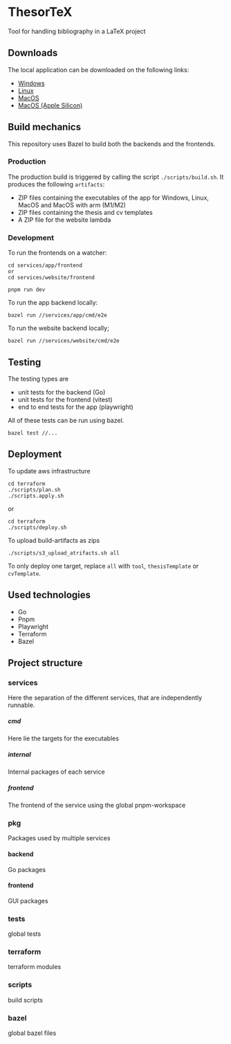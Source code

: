 # ThesorTeX
Tool for handling bibliography in a LaTeX project

## Downloads
The local application can be downloaded on the following links:

- [Windows](https://thesortex-artifacts.s3.eu-central-1.amazonaws.com/tool/latest/windows/ThesorTeX.zip)
- [Linux](https://thesortex-artifacts.s3.eu-central-1.amazonaws.com/tool/latest/linux/ThesorTeX.zip)
- [MacOS](https://thesortex-artifacts.s3.eu-central-1.amazonaws.com/tool/latest/mac/ThesorTeX.zip)
- [MacOS (Apple Silicon)](https://thesortex-artifacts.s3.eu-central-1.amazonaws.com/tool/latest/mac_silicon/ThesorTeX.zip)

## Build mechanics

This repository uses Bazel to build both the backends and the frontends.

### Production

The production build is triggered by calling the script `./scripts/build.sh`. It produces the following `artifacts`:

- ZIP files containing the executables of the app for Windows, Linux, MacOS and MacOS with arm (M1/M2)
- ZIP files containing the thesis and cv templates
- A ZIP file for the website lambda

### Development

To run the frontends on a watcher:

```
cd services/app/frontend 
or 
cd services/website/frontend

pnpm run dev
```

To run the app backend locally:

```
bazel run //services/app/cmd/e2e
```

To run the website backend locally;

```
bazel run //services/website/cmd/e2e
```

## Testing

The testing types are

- unit tests for the backend (Go)
- unit tests for the frontend (vitest)
- end to end tests for the app (playwright)

All of these tests can be run using bazel.

```
bazel test //...
```

## Deployment

To update aws infrastructure

```
cd terraform
./scripts/plan.sh
./scripts.apply.sh
```

or

```
cd terraform
./scripts/deploy.sh
```

To upload build-artifacts as zips

```
./scripts/s3_upload_atrifacts.sh all
```

To only deploy one target, replace `all` with `tool`, `thesisTemplate` or `cvTemplate`.

## Used technologies

- Go
- Pnpm
- Playwright
- Terraform
- Bazel

## Project structure

### services

Here the separation of the different services, that are independently runnable.

##### cmd

Here lie the targets for the executables

##### internal

Internal packages of each service

##### frontend

The frontend of the service using the global pnpm-workspace

### pkg

Packages used by multiple services

#### backend

Go packages

#### frontend

GUI packages

### tests

global tests

### terraform

terraform modules

### scripts

build scripts

### bazel

global bazel files
